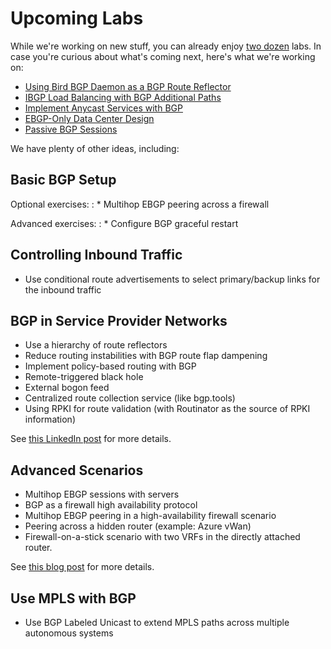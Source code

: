 # Upcoming Labs

While we're working on new stuff, you can already enjoy [two dozen](index.md) labs. In case you're curious about what's coming next, here's what we're working on:

* [Using Bird BGP Daemon as a BGP Route Reflector](challenge/01-bird-rr.md)
* [IBGP Load Balancing with BGP Additional Paths](lb/4-ibgp-add-path.md)
* [Implement Anycast Services with BGP](challenge/02-anycast.md) 
* [EBGP-Only Data Center Design](challenge/05-ebgp-dc.md)
* [Passive BGP Sessions](session/8-passive.md)

We have plenty of other ideas, including:

## Basic BGP Setup

Optional exercises:
: * Multihop EBGP peering across a firewall

Advanced exercises:
: * Configure BGP graceful restart

## Controlling Inbound Traffic

* Use conditional route advertisements to select primary/backup links for the inbound traffic

## BGP in Service Provider Networks

* Use a hierarchy of route reflectors
* Reduce routing instabilities with BGP route flap dampening
* Implement policy-based routing with BGP
* Remote-triggered black hole
* External bogon feed
* Centralized route collection service (like bgp.tools)
* Using RPKI for route validation (with Routinator as the source of RPKI information)

See [this LinkedIn post](https://www.linkedin.com/feed/update/urn:li:activity:7211620163396263936/) for more details.

## Advanced Scenarios

* Multihop EBGP sessions with servers
* BGP as a firewall high availability protocol
* Multihop EBGP peering in a high-availability firewall scenario
* Peering across a hidden router (example: Azure vWan)
* Firewall-on-a-stick scenario with two VRFs in the directly attached router.

See [this blog post](https://blog.ipspace.net/2024/06/ebgp-multihop-use-cases.html) for more details.

## Use MPLS with BGP 

* Use BGP Labeled Unicast to extend MPLS paths across multiple autonomous systems
